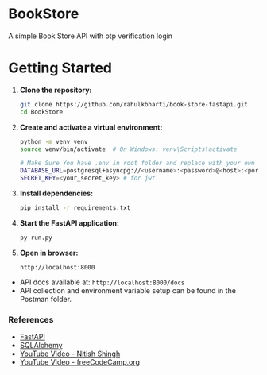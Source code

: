 # BookStore

A simple Book Store API with otp verification login

# Getting Started

1. **Clone the repository:**

   ```bash
   git clone https://github.com/rahulkbharti/book-store-fastapi.git
   cd BookStore
   ```

2. **Create and activate a virtual environment:**

   ```bash
   python -m venv venv
   source venv/bin/activate  # On Windows: venv\Scripts\activate

   # Make Sure You have .env in root folder and replace with your own database config
   DATABASE_URL=postgresql+asyncpg://<username>:<password>@<host>:<port>/<database_name>
   SECRET_KEY=<your_secret_key> # for jwt

   ```

3. **Install dependencies:**

   ```bash
   pip install -r requirements.txt
   ```

4. **Start the FastAPI application:**

   ```bash
   py run.py
   ```

5. **Open in browser:**
   ```
   http://localhost:8000
   ```

- API docs available at: `http://localhost:8000/docs`
- API collection and environment variable setup can be found in the Postman folder.

### References

- [FastAPI](https://fastapi.tiangolo.com/)
- [SQLAlchemy](https://www.sqlalchemy.org/)
- [YouTube Video - Nitish Shingh](https://youtu.be/WJKsPchji0Q?si=Bnfa1468DdYVknB8)
- [YouTube Video - freeCodeCamp.org](https://www.youtube.com/watch?v=tLKKmouUams)
